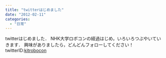 ```yaml
---
title: "twitterはじめました"
date: "2012-02-11"
categories: 
  - "日常"
---
```


twitterはじめました． NHK大学ロボコンの経過はじめ，いろいろつぶやいていきます． 興味がありましたら，どんどんフォローしてください！ twitterID:[kitrobocon](https://twitter.com/#!/kitrobocon)
